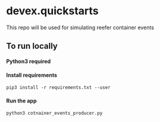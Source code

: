 # devex.quickstarts
This repo will be used for simulating reefer container events

## To run locally

#### Python3 required

#### Install requirements
```
pip3 install -r requirements.txt --user
```

#### Run the app
```
python3 cotnainer_events_producer.py
```


